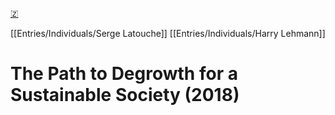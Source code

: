 [🇿](zotero://select/library/items/XNAHSISP)

[[Entries/Individuals/Serge Latouche]] [[Entries/Individuals/Harry Lehmann]] 
# The Path to Degrowth for a Sustainable Society (2018)


